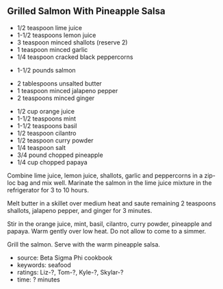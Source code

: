 Grilled Salmon With Pineapple Salsa
-----------------------------------

- 1/2 teaspoon lime juice
- 1-1/2 teaspoons lemon juice
- 3 teaspoon minced shallots (reserve 2)
- 1 teaspoon minced garlic
- 1/4 teaspoon cracked black peppercorns
<!-- -->
- 1-1/2 pounds salmon
<!-- -->
- 2 tablespoons unsalted butter
- 1 teaspoon minced jalapeno pepper
- 2 teaspoons minced ginger
<!-- -->
- 1/2 cup orange juice
- 1-1/2 teaspoons mint
- 1-1/2 teaspoons basil
- 1/2 teaspoon cilantro
- 1/2 teaspoon curry powder
- 1/4 teaspoon salt
- 3/4 pound chopped pineapple
- 1/4 cup chopped papaya

Combine lime juice, lemon juice, shallots, garlic and peppercorns in a
zip-loc bag and mix well.  Marinate the salmon in the lime juice
mixture in the refrigerator for 3 to 10 hours.

Melt butter in a skillet over medium heat and saute remaining 2
teaspoons shallots, jalapeno pepper, and ginger for 3 minutes.

Stir in the orange juice, mint, basil, cilantro, curry powder,
pineapple and papaya.  Warm gently over low heat.  Do not allow to
come to a simmer.

Grill the salmon.  Serve with the warm pineapple salsa.

- source: Beta Sigma Phi cookbook
- keywords: seafood
- ratings: Liz-?, Tom-?, Kyle-?, Skylar-?
- time: ? minutes
